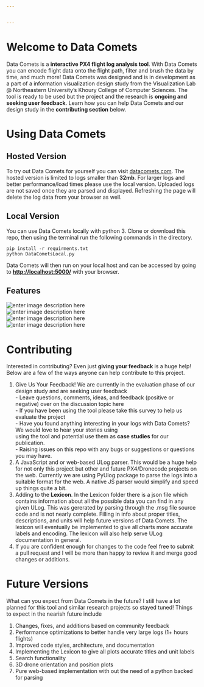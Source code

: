 ```yaml
---


---
```


<h1 id="welcome-to-data-comets">Welcome to Data Comets</h1>
<p><img src="https://media.giphy.com/media/ZE6LoNdnVgrxBjwmLj/giphy.gif" alt=""><br>
Data Comets is a <strong>interactive PX4 flight log analysis tool</strong>. With Data Comets you can encode flight data onto the flight path, filter and brush the data by time, and much more! Data Comets was designed and is in development as a part of a information visualization design study from the Visualization Lab @ Northeastern University’s Khoury College of Computer Sciences. The tool is ready to be used but the project and the research is <strong>ongoing and seeking user feedback</strong>. Learn how you can help Data Comets and our design study in the <strong>contributing section</strong> below.</p>
<h1 id="using-data-comets">Using Data Comets</h1>
<h2 id="hosted-version">Hosted Version</h2>
<p>To try out Data Comets for yourself you can visit <a href="https://www.datacomets.com">datacomets.com</a>. The hosted version is limited to logs smaller than <strong>32mb</strong>. For larger logs and better performance/load times please use the local version. Uploaded logs are not saved once they are parsed and displayed. Refreshing the page will delete the log data from your browser as well.</p>
<h2 id="local-version">Local Version</h2>
<p>You can use Data Comets locally with python 3. Clone or download this repo, then using the terminal run the following commands in the directory.</p>
<pre><code>pip install -r requirments.txt
python DataCometsLocal.py
</code></pre>
<p>Data Comets will then run on your local host and can be accessed by going to <strong><a href="http://localhost:5000/">http://localhost:5000/</a></strong> with your browser.</p>
<h2 id="features">Features</h2>
<p><img src="https://media.giphy.com/media/L0Z7bjfOQh3NXRiKL5/giphy.gif" alt="enter image description here"><br>
<img src="https://media.giphy.com/media/LlDxytpwGRrW7PMHHY/giphy.gif" alt="enter image description here"><br>
<img src="https://media.giphy.com/media/Y4ypbcZNPLJh351dIk/giphy.gif" alt="enter image description here"><br>
<img src="https://media.giphy.com/media/iDmwOAViweRtseACcW/giphy.gif" alt="enter image description here"></p>
<h1 id="contributing">Contributing</h1>
<p>Interested in contributing? Even just <strong>giving your feedback</strong> is a huge help! Below are a few of the ways anyone can help contribute to this project.</p>
<ol>
<li>Give Us Your Feedback! We are currently in the evaluation phase of our design study and are seeking user feedback<br>
- Leave questions, comments, ideas, and feedback (positive or negative) over on the discussion topic here<br>
- If you have been using the tool please take this survey to help us evaluate the project<br>
- Have you found anything interesting in your logs with Data Comets? We would love to hear your stories using<br>
using the tool and potential use them as <strong>case studies</strong> for our publication.<br>
- Raising issues on this repo with any bugs or suggestions or questions you may have.</li>
<li>A JavaScript and or web-based ULog parser. This would be a huge help for not only this project but other and future 		PX4/Dronecode projects on the web. Currently we are using PyUlog package to parse the logs into a suitable format for the web. A native JS parser would simplify and speed up things quite a bit.</li>
<li>Adding to the <strong>Lexicon</strong>. In the Lexicon folder there is a json file which contains information about all the possible data you can find in any given ULog. This was gererated by parsing through the .msg file source code and is not nearly complete. Filling in info about proper titles, descriptions, and units will help future versions of Data Comets. The lexicon will eventually be implemented to give all charts more accurate labels and encoding. The lexicon will also help serve ULog documentation in general.</li>
<li>If you are confident enough for changes to the code feel free to submit a pull request and I will be more than happy to review it and merge good changes or additions.</li>
</ol>
<h1 id="future-versions">Future Versions</h1>
<p>What can you expect from Data Comets in the future? I still have a lot planned for this tool and similar research projects so stayed tuned! Things to expect in the nearish future include</p>
<ol>
<li>Changes, fixes, and additions based on community feedback</li>
<li>Performance optimizations to better handle very large logs (1+ hours flights)</li>
<li>Improved code styles, architecture, and documentation</li>
<li>Implementing the Lexicon to give all plots accurate titles and unit labels</li>
<li>Search functionality</li>
<li>3D drone orientation and position plots</li>
<li>Pure web-based implementation with out the need of a python backed for parsing</li>
</ol>

